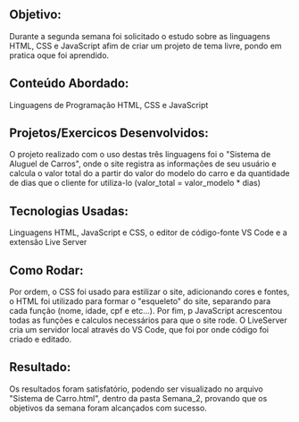 ## Objetivo:
Durante a segunda semana foi solicitado o estudo sobre as linguagens HTML, CSS e JavaScript afim de criar um projeto de tema livre, pondo em pratica oque foi aprendido. 

## Conteúdo Abordado:
Linguagens de Programação HTML, CSS e JavaScript

## Projetos/Exercicos Desenvolvidos:
O projeto realizado com o uso destas três linguagens foi o "Sistema de Aluguel de Carros", onde o site registra as informações de seu usuário e calcula o valor total do a partir do valor do modelo do carro e da quantidade de dias que o cliente for utiliza-lo (valor_total = valor_modelo * dias) 

## Tecnologias Usadas:
Linguagens HTML, JavaScript e CSS, o editor de código-fonte VS Code e a extensão Live Server 

## Como Rodar: 
Por ordem, o CSS foi usado para estilizar o site, adicionando cores e fontes, o HTML foi utilizado para formar o "esqueleto" do site, separando para cada função (nome, idade, cpf e etc...). Por fim, p JavaScript acrescentou todas as funções e calculos necessários para que o site rode. O LiveServer cria um servidor local através do VS Code, que foi por onde  código foi criado e editado.   

## Resultado:
Os  resultados foram satisfatório, podendo ser visualizado no arquivo "Sistema de Carro.html", dentro da pasta Semana_2,  provando que os objetivos da semana foram alcançados com sucesso.
